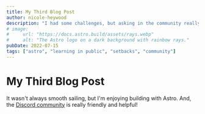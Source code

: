 ```yaml
---
title: My Third Blog Post
author: nicole-heywood
description: "I had some challenges, but asking in the community really helped!"
# image:
#     url: "https://docs.astro.build/assets/rays.webp"
#     alt: "The Astro logo on a dark background with rainbow rays."
pubDate: 2022-07-15
tags: ["astro", "learning in public", "setbacks", "community"]
---
```

# My Third Blog Post
It wasn't always smooth sailing, but I'm enjoying building with Astro. And, the [Discord community](https://astro.build/chat) is really friendly and helpful!